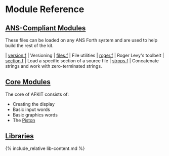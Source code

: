 # Module Reference

## [ANS-Compliant Modules](ans.md)

These files can be loaded on any ANS Forth system and are used to help build the rest of the kit.

| [version.f](ans.md#versionf) | Versioning
| [files.f](ans.md#filesf) | File utilities
| [roger.f](ans.md#rogerf) | Roger Levy's toolbelt
| [section.f](ans.md#sectionf) | Load a specific section of a source file
| [strops.f](ans.md#stropsf) | Concatenate strings and work with zero-terminated strings.

## [Core Modules](core.md)

The core of AFKIT consists of:

- Creating the display
- Basic input words
- Basic graphics words
- The [Piston](piston.md)

## [Libraries](lib.md)

{% include_relative lib-content.md %}

